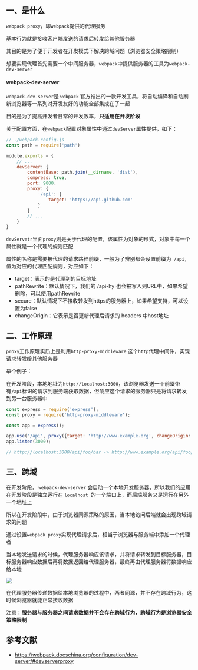 

## 一、是什么

`webpack proxy`，即`webpack`提供的代理服务

基本行为就是接收客户端发送的请求后转发给其他服务器

其目的是为了便于开发者在开发模式下解决跨域问题（浏览器安全策略限制）

想要实现代理首先需要一个中间服务器，`webpack`中提供服务器的工具为`webpack-dev-server`

#### webpack-dev-server
`webpack-dev-server`是 `webpack` 官方推出的一款开发工具，将自动编译和自动刷新浏览器等一系列对开发友好的功能全部集成在了一起

目的是为了提高开发者日常的开发效率，**只适用在开发阶段**

关于配置方面，在`webpack`配置对象属性中通过`devServer`属性提供，如下：

```javascript
// ./webpack.config.js
const path = require('path')

module.exports = {
    // ...
    devServer: {
        contentBase: path.join(__dirname, 'dist'),
        compress: true,
        port: 9000,
        proxy: {
            '/api': {
                target: 'https://api.github.com'
            }
        }
        // ...
    }
}
```

`devServetr`里面`proxy`则是关于代理的配置，该属性为对象的形式，对象中每一个属性就是一个代理的规则匹配

属性的名称是需要被代理的请求路径前缀，一般为了辨别都会设置前缀为` /api`，值为对应的代理匹配规则，对应如下：

- target：表示的是代理到的目标地址
- pathRewrite：默认情况下，我们的 /api-hy 也会被写入到URL中，如果希望删除，可以使用pathRewrite
- secure：默认情况下不接收转发到https的服务器上，如果希望支持，可以设置为false
- changeOrigin：它表示是否更新代理后请求的 headers 中host地址

## 二、工作原理

 `proxy`工作原理实质上是利用`http-proxy-middleware` 这个`http`代理中间件，实现请求转发给其他服务器

举个例子：

在开发阶段，本地地址为`http://localhost:3000`，该浏览器发送一个前缀带有`/api`标识的请求到服务端获取数据，但响应这个请求的服务器只是将请求转发到另一台服务器中

```javascript
const express = require('express');
const proxy = require('http-proxy-middleware');

const app = express();

app.use('/api', proxy({target: 'http://www.example.org', changeOrigin: true}));
app.listen(3000);

// http://localhost:3000/api/foo/bar -> http://www.example.org/api/foo/bar
```

## 三、跨域

在开发阶段， `webpack-dev-server` 会启动一个本地开发服务器，所以我们的应用在开发阶段是独立运行在 `localhost `的一个端口上，而后端服务又是运行在另外一个地址上

所以在开发阶段中，由于浏览器同源策略的原因，当本地访问后端就会出现跨域请求的问题

通过设置`webpack proxy`实现代理请求后，相当于浏览器与服务端中添加一个代理者

当本地发送请求的时候，代理服务器响应该请求，并将请求转发到目标服务器，目标服务器响应数据后再将数据返回给代理服务器，最终再由代理服务器将数据响应给本地

 ![](https://static.vue-js.com/65b5e5c0-ace5-11eb-85f6-6fac77c0c9b3.png)

在代理服务器传递数据给本地浏览器的过程中，两者同源，并不存在跨域行为，这时候浏览器就能正常接收数据

注意：**服务器与服务器之间请求数据并不会存在跨域行为，跨域行为是浏览器安全策略限制**


## 参考文献

- https://webpack.docschina.org/configuration/dev-server/#devserverproxy
